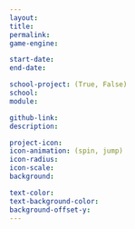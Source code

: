 ```yaml
---
layout:
title:
permalink:
game-engine:

start-date:
end-date:

school-project: (True, False)
school:
module:

github-link:
description:

project-icon:
icon-animation: (spin, jump)
icon-radius:
icon-scale:
background:

text-color:
text-background-color:
background-offset-y:
---
```

